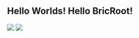 ## Hello Worlds! Hello BricRoot!

<a href="https://bricawa.cn"><img src="https://img.shields.io/badge/-Blog-lightgrey"></a>
<a href="mailto:my@bricawa.cn">
<img src="https://img.shields.io/badge/-Email-red"></a>
